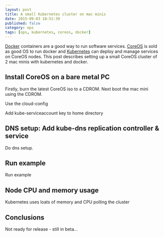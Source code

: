 ```yaml
---
layout: post
title: A small Kubernetes cluster on mac minis
date: 2015-09-03 18:51:39
published: false
category: ops
tags: [ops, kubernetes, coreos, docker]
---
```

[Docker](http://www.docker.com) containers are a good way to run software services.
[CoreOS](http://www.coreos.com) is sold as good OS to run docker and [Kubernetes](http://www.kubernetes.com) 
can deploy and manage services on CoreOS nodes.
This post describes setting up a small CoreOS cluster of 2 mac minis with kubernetes and docker.

## Install CoreOS on a bare metal PC

Firstly, burn the latest CoreOS iso to a CDROM. Next boot the mac mini using the CDROM.

Use the cloud-config

Add kube-serviceaccount key to home directory

## DNS setup: Add kube-dns replication controller & service 

Do dns setup.

## Run example

Run example

## Node CPU and memory usage

Kubernetes uses loats of memory and CPU polling the cluster

## Conclusions

Not ready for release - still in beta...






